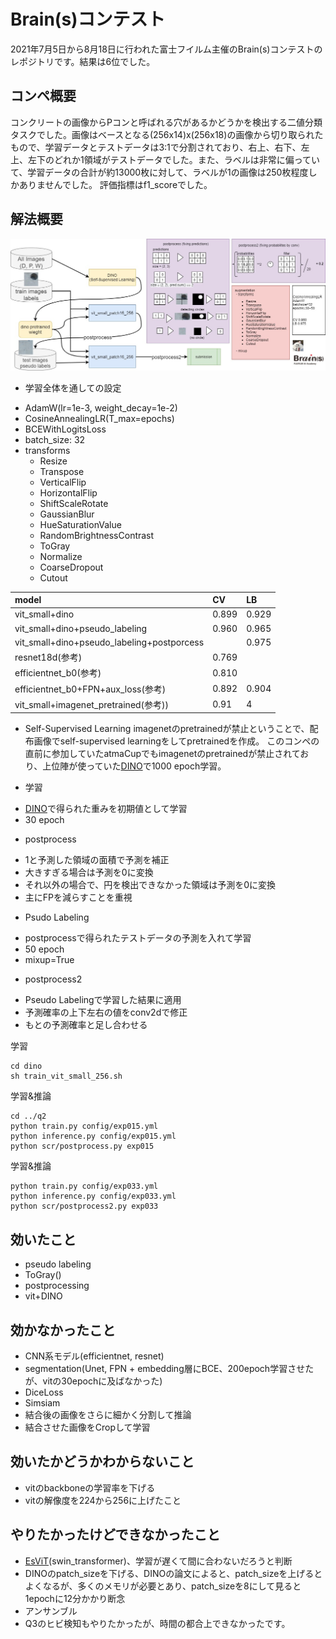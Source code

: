 # Brain(s)コンテスト
2021年7月5日から8月18日に行われた富士フイルム主催のBrain(s)コンテストのレポジトリです。結果は6位でした。


## コンペ概要
コンクリートの画像からPコンと呼ばれる穴があるかどうかを検出する二値分類タスクでした。画像はベースとなる(256x14)x(256x18)の画像から切り取られたもので、学習データとテストデータは3:1で分割されており、右上、右下、左上、左下のどれか1領域がテストデータでした。また、ラベルは非常に偏っていて、学習データの合計が約13000枚に対して、ラベルが1の画像は250枚程度しかありませんでした。
評価指標はf1_scoreでした。

## 解法概要

![solution](solution.jpg)

* 学習全体を通しての設定
- AdamW(lr=1e-3, weight_decay=1e-2)
- CosineAnnealingLR(T_max=epochs)
- BCEWithLogitsLoss
- batch_size: 32
- transforms
  - Resize
  - Transpose
  - VerticalFlip
  - HorizontalFlip
  - ShiftScaleRotate
  - GaussianBlur
  - HueSaturationValue
  - RandomBrightnessContrast
  - ToGray
  - Normalize
  - CoarseDropout
  - Cutout
  
|model|CV|LB|
|:-|:-|:-|
|vit_small+dino|0.899|0.929|
|vit_small+dino+pseudo_labeling|0.960|0.965|
|vit_small+dino+pseudo_labeling+postporcess||0.975|
|resnet18d(参考)|0.769||
|efficientnet_b0(参考)|0.810||
|efficientnet_b0+FPN+aux_loss(参考)|0.892|0.904|
|vit_small+imagenet_pretrained(参考))|0.91|4|


* Self-Supervised Learning
imagenetのpretrainedが禁止ということで、配布画像でself-supervised learningをしてpretrainedを作成。
このコンペの直前に参加していたatmaCupでもimagenetのpretrainedが禁止されており、上位陣が使っていた[DINO](https://arxiv.org/abs/2104.14294)で1000 epoch学習。

* 学習
- [DINO](https://arxiv.org/abs/2104.14294)で得られた重みを初期値として学習
- 30 epoch


* postprocess
- 1と予測した領域の面積で予測を補正
- 大きすぎる場合は予測を0に変換
- それ以外の場合で、円を検出できなかった領域は予測を0に変換
- 主にFPを減らすことを重視

* Psudo Labeling
- postprocessで得られたテストデータの予測を入れて学習
- 50 epoch
- mixup=True


* postprocess2
- Pseudo Labelingで学習した結果に適用
- 予測確率の上下左右の値をconv2dで修正
- もとの予測確率と足し合わせる



学習
```
cd dino
sh train_vit_small_256.sh
```

学習&推論
```
cd ../q2
python train.py config/exp015.yml
python inference.py config/exp015.yml
python scr/postprocess.py exp015
```

学習&推論
```
python train.py config/exp033.yml
python inference.py config/exp033.yml
python scr/postprocess2.py exp033
```


## 効いたこと
* pseudo labeling
* ToGray()
* postprocessing
* vit+DINO

## 効かなかったこと
* CNN系モデル(efficientnet, resnet)
* segmentation(Unet, FPN + embedding層にBCE、200epoch学習させたが、vitの30epochに及ばなかった)
* DiceLoss
* Simsiam
* 結合後の画像をさらに細かく分割して推論
* 結合させた画像をCropして学習

## 効いたかどうかわからないこと
* vitのbackboneの学習率を下げる
* vitの解像度を224から256に上げたこと

## やりたかったけどできなかったこと
* [EsViT](https://arxiv.org/abs/2106.09785v1)(swin_transformer)、学習が遅くて間に合わないだろうと判断
* DINOのpatch_sizeを下げる、DINOの論文によると、patch_sizeを上げるとよくなるが、多くのメモリが必要とあり、patch_sizeを8にして見ると1epochに12分かかり断念
* アンサンブル
* Q3のヒビ検知もやりたかったが、時間の都合上できなかったです。